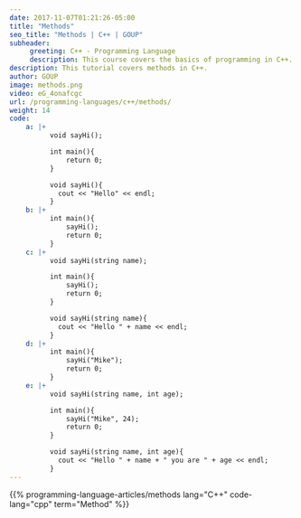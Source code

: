 ```yaml
---
date: 2017-11-07T01:21:26-05:00
title: "Methods"
seo_title: "Methods | C++ | GOUP"
subheader:
     greeting: C++ - Programming Language
     description: This course covers the basics of programming in C++. Work your way through the videos/articles and I'll teach you everything you need to know to start your programming journey!
description: This tutorial covers methods in C++.
author: GOUP
image: methods.png
video: eG_4onafcgc
url: /programming-languages/c++/methods/
weight: 14
code:
    a: |+
          void sayHi();

          int main(){
              return 0;
          }

          void sayHi(){
            cout << "Hello" << endl;
          }
    b: |+
          int main(){
              sayHi();
              return 0;
          }
    c: |+
          void sayHi(string name);

          int main(){
              sayHi();
              return 0;
          }

          void sayHi(string name){
            cout << "Hello " + name << endl;
          }
    d: |+
          int main(){
              sayHi("Mike");
              return 0;
          }
    e: |+
          void sayHi(string name, int age);

          int main(){
              sayHi("Mike", 24);
              return 0;
          }

          void sayHi(string name, int age){
            cout << "Hello " + name + " you are " + age << endl;
          }
---
```


{{% programming-language-articles/methods lang="C++" code-lang="cpp" term="Method" %}}
